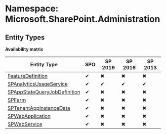 # Namespace: Microsoft.SharePoint.Administration
## Entity Types

**Availability matrix**

Entity Type | SPO | SP 2019 | SP 2016 | SP 2013
----------|-----|---------|---------|--------
[FeatureDefinition](./EntityTypes/FeatureDefinition.md) | ✔ | ✖ | ✖ | ✖
[SPAnalyticsUsageService](./EntityTypes/SPAnalyticsUsageService.md) | ✔ | ✔ | ✔ | ✔
[SPAppStateQueryJobDefinition](./EntityTypes/SPAppStateQueryJobDefinition.md) | ✔ | ✖ | ✖ | ✖
[SPFarm](./EntityTypes/SPFarm.md) | ✔ | ✖ | ✖ | ✖
[SPTenantAppInstanceData](./EntityTypes/SPTenantAppInstanceData.md) | ✔ | ✖ | ✖ | ✖
[SPWebApplication](./EntityTypes/SPWebApplication.md) | ✔ | ✖ | ✖ | ✖
[SPWebService](./EntityTypes/SPWebService.md) | ✔ | ✖ | ✖ | ✖

